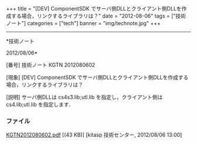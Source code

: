 ﻿+++
title = "[DEV] ComponentSDK でサーバ側DLLとクライアント側DLLを作成する場合，リンクするライブラリは？"
date = "2012-08-06"
tags = ["技術ノート"]
categories = ["tech"]
banner = "img/technote.jpg"
+++

-----------------------------------------------------------------------------------------------------------------------------

*技術ノート

2012/08/06*


[番号]
技術ノート KGTN 2012080602

[現象]
[DEV] ComponentSDK
でサーバ側DLLとクライアント側DLLを作成する場合，リンクするライブラリは？

[説明]
サーバ側DLLは cs4s3.lib;utl.lib を指定し，クライアント側は
cs4.lib;utl.lib を指定します．


### ファイル

 
 


[KGTN2012080602.pdf](http://techreport.kitasp.net/attachments/download/968/KGTN2012080602.pdf)
 [(43 KB)] [kitasp 技術センター, 2012/08/06
13:00]


 


 

